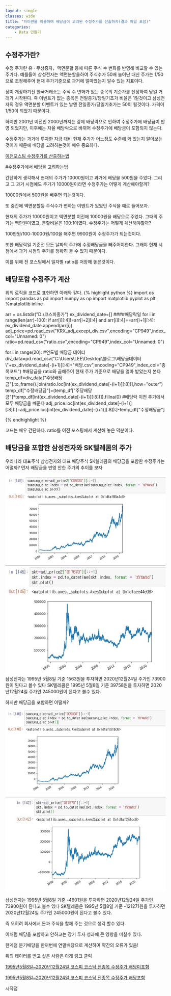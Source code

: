 ```yaml
---
layout: single
classes: wide
title: "파이썬을 이용하여 배당금이 고려된 수정주가를 산출하자(결과 파일 포함)"
categories:
    - Data 만들기
---
```


## 수정주가란?
수정 주가란 유 · 무상증자，액면분할 등에 따른 주식 수 변화를 반영해 비교할 수 있는 주가다. 예를들어 삼성전자는 액면분할을하여 주식수가 50배 늘어난 대신 주가는 1/50으로 조정해주어 현재 주가기준으로 과거에 얼마였는지 알수 있는 지표이다.

장이 개장하기전 한국거래소는 주식 수 변화가 있는 종목의 기준가를 산정하여 당일 거래가 시작된다. 즉 이벤트가 없는 종목은 전일종가/당일기초가 비율은 1일것이고 삼성전자의 경우 액면분할 이벤트가 있는 날엔 전일종가/당일기초가는 50이 될것이다. 가격이 1/50이 되었기 때문이다. 

하지만 2001년 이전인 2000년까지는 강제 배당락으로 인하여 수정주가에 배당금이 반영 되었지만, 이후에는 자율 배당락으로 바뀌어 수정주가에 배당금이 포함되지 않는다.

수정주가는 과거에 투자한 자금 대비 현재 주가가 어느정도 수준에 와 있는지 알아보는 것이기 때문에 배당을 고려하는것이 매우 중요하다. 

[이전포스팅 수정주가를 산출하는법](https://leesunkyu94.github.io/data%20%EB%A7%8C%EB%93%A4%EA%B8%B0/make_adj_data/)



#수정주가에서 배당을 고려하는법 

간단하게 생각해서 현재의 주가가 10000원이고 과거에 배당을 500원을 주었다. 그리고 그 과거 시점에도 주가가 10000원이라면 수정주가는 어떻게 계산해야할까?

10000원에서 500원을 빼주면 되는것이다. 

또 중간에 액면분할등 주식수가 변하는 이벤트가 있었던 주식을 예로 들어보자.

현재의 주가가 10000원이고 액면분할 이전에 10000원을 배당으로 주었다. 그때의 주가는 백만원이였고, 분할비율은 100:1이였다. 수정주가는 어떻게 계산해야할까?

100만원/100-10000원/100을 해주면 9900원이 수정주가가 되는것이다.

또한 배당락일 기준전 모든 날짜의 주가에 수정배당금을 빼주어야한다. 그래야 현재 시점에서 과거 시점의 주가를 정확히 볼 수 있기 때문이다.

이를 위해 전 포스팅에서 일자별 ratio를 저장해 놓은것이다.



## 배당포함 수정주가 계산


위의 로직을 코드로 표현하면 아래와 같다.
{% highlight python %}
import os
import pandas as pd
import numpy as np
import matplotlib.pyplot as plt
%matplotlib inline

arr = os.listdir("D:\코스피종가")
ex_dividend_date=[]       ####배당락일
for i in range(len(arr)-100):
    if arr[i][:4]!=arr[i+2][:4] and arr[i][:4]==arr[i+1][:4]:
        ex_dividend_date.append(arr[i])
adj_price=pd.read_csv("KRX_adj_except_div.csv",encoding="CP949",index_col="Unnamed: 0")
ratio=pd.read_csv("ratio.csv",encoding="CP949",index_col="Unnamed: 0")

for i in range(20):
    #연도별 배당금 데이터
    div_data=pd.read_csv("C:\\Users\LEE\Desktop\블로그\배당금데이터\\"+ex_dividend_date[-(i+1)][:4]+"배당.csv",encoding="CP949",index_col="종목코드")
    #배당금을 ratio와 곱해주어 현재 주가 기준으로 배당을 얼마 받았는지 본다
    temp_df=div_data["주당배당금"].to_frame().join(ratio.loc[int(ex_dividend_date[-(i+1)][:8])],how="outer")
    temp_df["수정배당금"]=(temp_df["주당배당금"]*temp_df[int(ex_dividend_date[-(i+1)][:8])]).fillna(0)
    #배당락 이전 주가에서 모두 배당금을 빼준다
    adj_price.loc[int(ex_dividend_date[-(i+1)][:8]):]=adj_price.loc[int(ex_dividend_date[-(i+1)][:8]):]-temp_df["수정배당금"]

{% endhighlight %}

코드는 매우 간단하다. ratio를 이전 포스팅에서 계산해 놓은 덕분이다.

## 배당금을 포함한 삼성전자와 SK텔레콤의 주가

우리나라 대표주식 삼성전자와 대표 배당주식 SK텔레콤의 배당금을 포함한 수정주가는 어떨까?
먼저 배당금을 반영 안한 주가의 추이를 보자
<center><img src="/images/make_data/samsung1.JPG" ></center>

<center><img src="/images/make_data/skt1.JPG" ></center>
삼성전자는 1995년 5월8일 기준 1563원을 투자하면 2020년12월24일 주가인 73900원이 된다고 볼수 있다
SK텔레콤은 1995년 5월8일 기준 39758원을 투자하면 2020년12월24일 주가인 245000원이 된다고 볼수 있다.

하지만 배당금을 포함하면 어떨까?
<center><img src="/images/make_data/samsung.JPG" ></center>

<center><img src="/images/make_data/skt.JPG" ></center>

삼성전자는 1995년 5월8일 기준 -4601원을 투자하면 2020년12월24일 주가인 73900원이 된다고 볼수 있다
SK텔레콤은 1995년 5월8일 기준 -121271원을 투자하면 2020년12월24일 주가인 245000원이 된다고 볼수 있다.

즉 오히려 회사에서 돈과 주식을 함께 주는 것으로 생각 할수 있다.


이처럼 배당을 포함하고 안하고는 장기 투자 성과에 큰 영향을 미칠수 있다.

한계점
분기배당을 한꺼번에 연말배당으로 계산하여 약간의 오류가 있음!

위의 데이터를 받고 싶은 사람은 아래 링크 클릭

[1995년5월8일~2020년12월24일 코스피 코스닥 전종목 수정주가 배당미포함](https://drive.google.com/file/d/1aIdjnUl1aRW7xbAhYtf_756Zy5LUO4Yq/view?usp=sharing)

[1995년5월8일~2020년12월24일 코스피 코스닥 전종목 수정주가 배당포함](https://drive.google.com/file/d/1EGsdhcyYXXlU7w74TyXICzRn02YkbKC-/view?usp=sharing)



시작점
